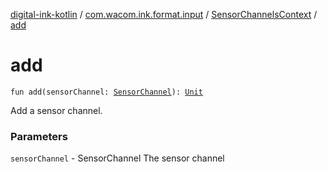 [digital-ink-kotlin](../../index.md) / [com.wacom.ink.format.input](../index.md) / [SensorChannelsContext](index.md) / [add](./add.md)

# add

`fun add(sensorChannel: `[`SensorChannel`](../-sensor-channel/index.md)`): `[`Unit`](https://kotlinlang.org/api/latest/jvm/stdlib/kotlin/-unit/index.html)

Add a sensor channel.

### Parameters

`sensorChannel` - SensorChannel The sensor channel